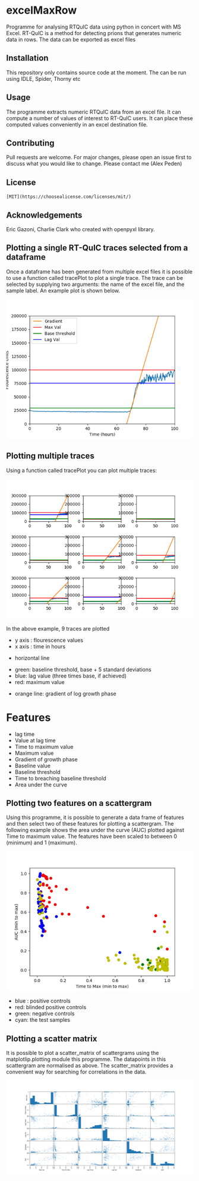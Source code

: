 # excelMaxRow
Programme for analysing RTQuIC data using python in concert with MS Excel. RT-QuIC is a method for detecting prions that generates numeric data in rows. The data can be exported as excel files


## Installation
This repository only contains source code at the moment. The can be run using IDLE, Spider, Thorny etc 

## Usage
The programme extracts numeric RTQuIC data from an excel file. It can compute a number of values of interest to RT-QuIC users. It can place these computed values conveniently in an excel destination file.

## Contributing
Pull requests are welcome. For major changes, please open an issue first to discuss what you would like to change.
Please contact me (Alex Peden) 

## License
```
[MIT](https://choosealicense.com/licenses/mit/)
```

## Acknowledgements
Eric Gazoni, Charlie Clark who created with openpyxl library.

## Plotting a single RT-QuIC traces selected from a dataframe
Once a dataframe has been generated from multiple excel files it is possible to use a function called tracePlot to plot a single trace. The trace can be selected by supplying two arguments: the name of the excel file, and the sample label. An example plot is shown below. 

![Single trace](https://github.com/apeden/excelMaxRow/blob/master/sing_trace.png)


## Plotting multiple traces
Using a function called tracePlot you can plot multiple traces:

![Multiple traces](https://github.com/apeden/excelMaxRow/blob/master/mult_trace.png)

In the above example, 9 traces are plotted
- y axis : flourescence values
- x axis : time in hours
* horizontal line
- green: baseline threshold, base + 5 standard deviations
- blue: lag value (three times base, if achieved)
- red: maximum value
* orange line: gradient of log growth phase


# Features
* lag time
* Value at lag time
* Time to maximum value
* Maximum value
* Gradient of growth phase
* Baseline value
* Baseline threshold
* Time to breaching baseline threshold
* Area under the curve

## Plotting two features on a scattergram
Using this programme, it is possible to generate a data frame of features and then select two of these features for plotting a scattergram. The following example shows the area under the curve (AUC) plotted against Time to maximum value. The features have been scaled to between 0 (minimum) and 1 (maximum).

![AUC versus time to max](https://github.com/apeden/excelMaxRow/blob/master/AUC%20vs%20Time%20to%20max.jpeg)
- blue : positive controls
- red: blinded positive controls
- green: negative controls
- cyan: the test samples

## Plotting a scatter matrix
It is possible to plot a scatter_matrix of scattergrams using the matplotlip.plotting module this programme. The datapoints in this scattergram are normalised as above. The scatter_matrix provides a convenient way for searching for correlations in the data. 

![Scatter_matrix](https://github.com/apeden/excelMaxRow/blob/master/example_scatter_matrix.png)

